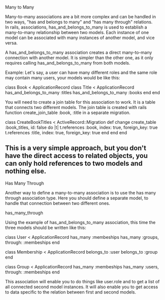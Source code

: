 
Many to Many

Many-to-many associations are a bit more complex and can be handled in two ways, "has and belongs to many" and "has many through" relations.
\
In rails, associations, has_and_belongs_to_many is used to establish a many-to-many relationship between two models. Each instance of one model can be associated with many instances of another model, and vice versa.

A has_and_belongs_to_many association creates a direct many-to-many connection with another model. It is simpler than the other one, as it only requires calling has_and_belongs_to_many from both models.


Example: Let's say, a user can have many different roles and the same role may contain many users, your models would be like this:

class Book < ApplicationRecord       class Title < ApplicationRecord
  has_and_belongs_to_many :titles      has_and_belongs_to_many :books
end                                  end

You will need to create a join table for this association to work. It is a table that connects two different models. The join table is created with rails function create_join_table :book, :title in a separate migration.

class CreateBookTitles < ActiveRecord::Migration
  def change
    create_table :book_titles, id: false do |t|
      t.references :book, index: true, foreign_key: true
      t.references :title, index: true, foreign_key: true
    end
  end
end

This is a very simple approach, but you don't have the direct access to related objects, you can only hold references to two models and nothing else.
------------------------------------------------------------------------------------------------------------
Has Many Through

Another way to define a many-to-many association is to use the has many through association type. Here you should define a separate model, to handle that connection between two different ones.

has_many_through


Using the example of has_and_belongs_to_many association, this time the three models should be written like this:

class User < ApplicationRecord
  has_many :membeships
  has_many :groups, through: :membeships
end

class Membership < ApplicationRecord
  belongs_to :user
  belongs_to :group
end

class Group < ApplicationRecord
  has_many :membeships
  has_many :users, through: :membeships
end

This association will enable you to do things like user.role and to get a list of all connected second model instances. It will also enable you to get access to data specific to the relation between first and second models.